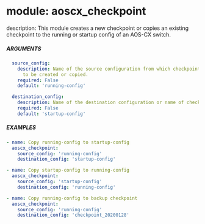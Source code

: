 # module: aoscx_checkpoint

description: This module creates a new checkpoint or copies an existing checkpoint to the running or startup config of an AOS-CX switch.   

##### ARGUMENTS
```YAML
  source_config:
    description: Name of the source configuration from which checkpoint needs
      to be created or copied.
    required: False
    default: 'running-config'

  destination_config:
    description: Name of the destination configuration or name of checkpoint.
    required: False
    default: 'startup-config'
```

##### EXAMPLES
```YAML
- name: Copy running-config to startup-config
  aoscx_checkpoint:
    source_config: 'running-config'
    destination_config: 'startup-config'

- name: Copy startup-config to running-config
  aoscx_checkpoint:
    source_config: 'startup-config'
    destination_config: 'running-config'

- name: Copy running-config to backup checkpoint
  aoscx_checkpoint:
    source_config: 'running-config'
    destination_config: 'checkpoint_20200128'
```